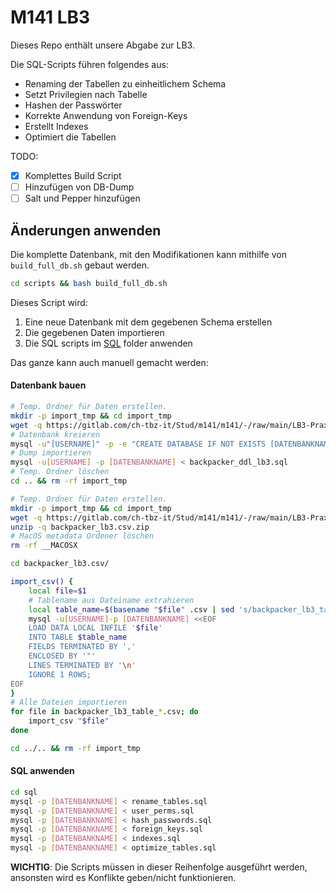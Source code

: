 # M141 LB3

Dieses Repo enthält unsere Abgabe zur LB3.

Die SQL-Scripts führen folgendes aus:
- Renaming der Tabellen zu einheitlichem Schema
- Setzt Privilegien nach Tabelle
- Hashen der Passwörter
- Korrekte Anwendung von Foreign-Keys
- Erstellt Indexes
- Optimiert die Tabellen

TODO:
- [x] Komplettes Build Script
- [ ] Hinzufügen von DB-Dump
- [ ] Salt und Pepper hinzufügen

## Änderungen anwenden
Die komplette Datenbank, mit den Modifikationen kann mithilfe von ``build_full_db.sh`` gebaut werden.
```bash
cd scripts && bash build_full_db.sh
```
Dieses Script wird:
1. Eine neue Datenbank mit dem gegebenen Schema erstellen
2. Die gegebenen Daten importieren
3. Die SQL scripts im [SQL](./sql/) folder anwenden


Das ganze kann auch manuell gemacht werden:
#### Datenbank bauen
```bash
# Temp. Ordner für Daten erstellen.
mkdir -p import_tmp && cd import_tmp
wget -q https://gitlab.com/ch-tbz-it/Stud/m141/m141/-/raw/main/LB3-Praxisarbeit/backpacker_ddl_lb3.sql -O backpacker_ddl_lb3.sql
# Datenbank kreieren
mysql -u"[USERNAME]" -p -e "CREATE DATABASE IF NOT EXISTS [DATENBANKNAME];"
# Dump importieren
mysql -u[USERNAME] -p [DATENBANKNAME] < backpacker_ddl_lb3.sql
# Temp. Ordner löschen
cd .. && rm -rf import_tmp

# Temp. Ordner für Daten erstellen.
mkdir -p import_tmp && cd import_tmp
wget -q https://gitlab.com/ch-tbz-it/Stud/m141/m141/-/raw/main/LB3-Praxisarbeit/backpacker_lb3.csv.zip
unzip -q backpacker_lb3.csv.zip
# MacOS metadata Ordener löschen
rm -rf __MACOSX 

cd backpacker_lb3.csv/

import_csv() {
    local file=$1
    # Tablename aus Dateiname extrahieren
    local table_name=$(basename "$file" .csv | sed 's/backpacker_lb3_table_//')
    mysql -u[USERNAME]-p [DATENBANKNAME] <<EOF
    LOAD DATA LOCAL INFILE '$file'
    INTO TABLE $table_name
    FIELDS TERMINATED BY ','
    ENCLOSED BY '"'
    LINES TERMINATED BY '\n'
    IGNORE 1 ROWS;
EOF
}
# Alle Dateien importieren
for file in backpacker_lb3_table_*.csv; do
    import_csv "$file"
done

cd ../.. && rm -rf import_tmp
```
#### SQL anwenden
```bash
cd sql
mysql -p [DATENBANKNAME] < rename_tables.sql
mysql -p [DATENBANKNAME] < user_perms.sql
mysql -p [DATENBANKNAME] < hash_passwords.sql
mysql -p [DATENBANKNAME] < foreign_keys.sql
mysql -p [DATENBANKNAME] < indexes.sql
mysql -p [DATENBANKNAME] < optimize_tables.sql
```
**WICHTIG**: Die Scripts müssen in dieser Reihenfolge ausgeführt werden, ansonsten wird es Konflikte geben/nicht funktionieren.